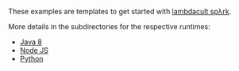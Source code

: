 These examples are templates to get started with [lambdacult spλrk](https://lambdacult.com/spark).

More details in the subdirectories for the respective runtimes:
* [Java 8](java8)
* [Node JS](nodejs4.3)
* [Python](python2.7)
